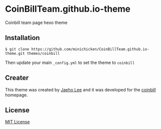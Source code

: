 # CoinBillTeam.github.io-theme
Coinbill team page hexo theme


## Installation

```
$ git clone https://github.com/minichicken/CoinBillTeam.github.io-theme.git themes/coinbill
```

Then update your main `_config.yml` to set the theme to `coinbill`

## Creater

This theme was created by [Jaeho Lee](https://github.com/minichicken) and it was developed for the [coinbill](https://github.com/CoinBillTeam) homepage.

## License

[MIT License](https://github.com/CoinBillTeam/CoinBillTeam.github.io-theme/blob/master/LICENSE)